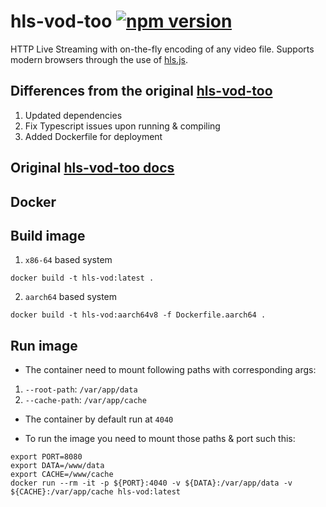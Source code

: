 hls-vod-too [![npm version](https://badge.fury.io/js/hls-vod-too.svg)](https://badge.fury.io/js/hls-vod-too)
=======

HTTP Live Streaming with on-the-fly encoding of any video file. Supports modern browsers through the use of [hls.js](https://github.com/video-dev/hls.js/).

Differences from the original [hls-vod-too](https://github.com/kmxz/hls-vod-too)
--------------------------------------------------------------------------------

1. Updated dependencies
2. Fix Typescript issues upon running & compiling
3. Added Dockerfile for deployment


Original [hls-vod-too docs](https://github.com/kmxz/hls-vod-too/blob/master/README.md)
-----------------------------------------------------------------

Docker
-----

## Build image
1. `x86-64` based system

```shell
docker build -t hls-vod:latest .
```

2. `aarch64` based system

```shell
docker build -t hls-vod:aarch64v8 -f Dockerfile.aarch64 .
```

## Run image

- The container need to mount following paths with corresponding args:
1. `--root-path`: `/var/app/data`
2. `--cache-path`: `/var/app/cache`

- The container by default run at `4040`

- To run the image you need to mount those paths & port such this:

```shell
export PORT=8080
export DATA=/www/data
export CACHE=/www/cache
docker run --rm -it -p ${PORT}:4040 -v ${DATA}:/var/app/data -v ${CACHE}:/var/app/cache hls-vod:latest
```
